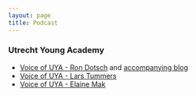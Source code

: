 ```yaml
---
layout: page
title: Podcast
---
```


### Utrecht Young Academy

* [Voice of UYA - Ron Dotsch](https://soundcloud.com/utrechtyoungacademy/voice-of-uya-ron-dotsch) and [accompanying blog](http://www.dub.uu.nl/en/blog/do-not-take-it-face-value)
* [Voice of UYA - Lars Tummers](https://soundcloud.com/utrechtyoungacademy/voice-of-uya-lars-tummers)
* [Voice of UYA - Elaine Mak](https://soundcloud.com/utrechtyoungacademy/voice-of-uya-elaine-mak)